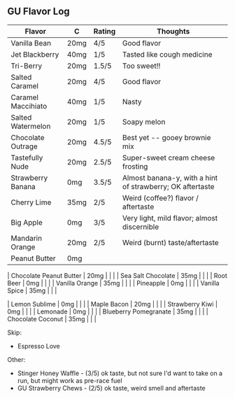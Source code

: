 
## GU Flavor Log

| Flavor | C | Rating | Thoughts |
|--------|---|--------|----------|
| Vanilla Bean | 20mg |4/5 | Good flavor |
| Jet Blackberry | 40mg | 1/5 | Tasted like cough medicine | 
| Tri-Berry | 20mg | 1.5/5 | Too sweet!! | 
| Salted Caramel | 20mg | 4/5 | Good flavor |
| Caramel Maccihiato | 40mg | 1/5 | Nasty |
| Salted Watermelon | 20mg | 1/5 | Soapy melon |
| Chocolate Outrage | 20mg | 4.5/5 | Best yet -- gooey brownie mix |
| Tastefully Nude | 20mg | 2.5/5 | Super-sweet cream cheese frosting |
| Strawberry Banana | 0mg | 3.5/5 | Almost banana-y, with a hint of strawberry; OK aftertaste |
| Cherry Lime | 35mg | 2/5 | Weird (coffee?) flavor / aftertaste |
| Big Apple | 0mg | 3/5 | Very light, mild flavor; almost discernible |
| Mandarin Orange | 20mg | 2/5 | Weird (burnt) taste/aftertaste |
| Peanut Butter | 0mg | | |

| Chocolate Peanut Butter | 20mg | | |
| Sea Salt Chocolate | 35mg | | |
| Root Beer | 0mg | | |
| Vanilla Orange | 35mg | | |
| Pineapple | 0mg | | |
| Vanilla Spice | 35mg | | |

| Lemon Sublime | 0mg | | |
| Maple Bacon | 20mg | | |
| Strawberry Kiwi | 0mg | | |
| Lemonade | 0mg | | |
| Blueberry Pomegranate | 35mg | | |
| Chocolate Coconut | 35mg | | |


Skip:
* Espresso Love

Other:
* Stinger Honey Waffle - (3/5) ok taste, but not sure I'd want to take on a run, but might work as pre-race fuel
* GU Strawberry Chews - (2/5) ok taste, weird smell and aftertaste
